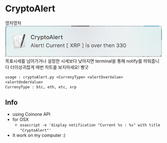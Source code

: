 # CryptoAlert
영차영차
<br>
![noti](https://raw.githubusercontent.com/0xsaika/CryptoAlert/master/image.png)
<br>
목표시세를 넘어가거나 설정한 시세보다 낮아지면 terminal을 통해 notify를 띄워줍니다
더이상귀찮게 매번 차트를 보지마세요! 빵긋
```
usage : cryptoAlert.py <CurrenyType> <alertOverValue> <alertUnderValue>
CurrenyType : btc, eth, etc, xrp
```
## Info
 - using Coinone API
 - for OSX
    - ```osascript -e 'display notification "Current %s : %s" with title "CryptoAlert"'```
 - It work on my computer :)
